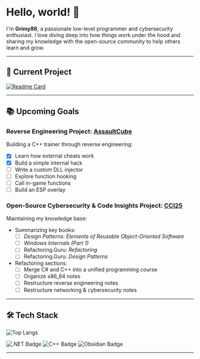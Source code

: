 # Hello, world! 👋
I'm **Grimy86**, a passionate low-level programmer and cybersecurity enthusiast. I love diving deep into how things work under the hood and sharing my knowledge with the open-source community to help others learn and grow.

---

## 🚧 Current Project
[![Readme Card](https://github-readme-stats.vercel.app/api/pin/?username=grimy86&repo=grimy86.github.io&theme=transparent)](https://github.com/grimy86/grimy86.github.io)

---

## 📚 Upcoming Goals
### Reverse Engineering Project: [AssaultCube](https://github.com/grimy86/AssaultCubeTrainer)
Building a C++ trainer through reverse engineering:
- [X] Learn how external cheats work
- [X] Build a simple internal hack
- [ ] Write a custom DLL injector
- [ ] Explore function hooking
- [ ] Call in-game functions
- [ ] Build an ESP overlay

### Open-Source Cybersecurity & Code Insights Project: [CCI25](https://grimy86.github.io)
Maintaining my knowledge base:
- Summarizing key books:
  - [ ] *Design Patterns: Elements of Reusable Object-Oriented Software*
  - [ ] *Windows Internals (Part 1)*
  - [ ] Refactoring.Guru: *Refactoring*
  - [ ] Refactoring.Guru: *Design Patterns*
- Refactoring sections:
  - [ ] Merge C# and C++ into a unified programming course
  - [ ] Organize x86_64 notes
  - [ ] Restructure reverse engineering notes
  - [ ] Restructure networking & cybersecurity notes

---

## 🛠️ Tech Stack

<!-- https://badges.pages.dev/ -->
![Top Langs](https://github-readme-stats.vercel.app/api/top-langs/?username=grimy86&layout=donut&langs_count=6&theme=transparent&hide_title=true&size_weight=0.5&count_weight=0.5&hide=HTML,Css,JavaScript,Ruby)

![.NET Badge](https://img.shields.io/badge/.NET-512BD4?logo=dotnet&logoColor=fff&style=flat-square)
![C++ Badge](https://img.shields.io/badge/C%2B%2B-00599C?logo=cplusplus&logoColor=fff&style=flat-square)
![Obsidian Badge](https://img.shields.io/badge/Obsidian-7C3AED?logo=obsidian&logoColor=fff&style=flat-square)

---
